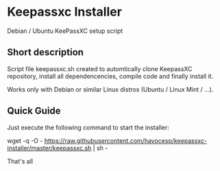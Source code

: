 # Keepassxc Installer
Debian / Ubuntu KeePassXC setup script

## Short description
Script file keepassxc.sh created to automtically clone KeepassXC repository, install all dependencencies, compile code and finally install it.

Works only with Debian or similar Linux distros (Ubuntu / Linux Mint / ...).

## Quick Guide
Just execute the following command to start the installer:

wget -q -O - https://raw.githubusercontent.com/havocesp/keepassxc-installer/master/keepassxc.sh | sh -

That's all